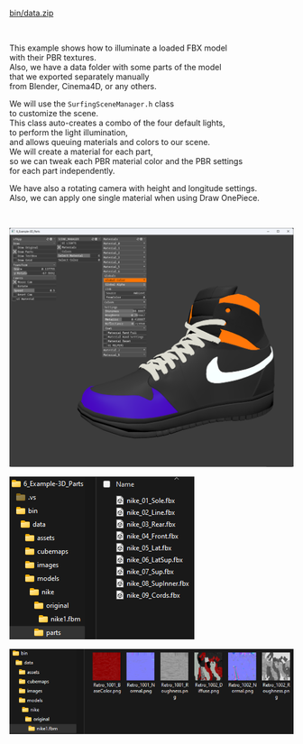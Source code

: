 
[bin/data.zip](https://mega.nz/file/5Klk0ZZA#nDyOPUj6tvw-g271pFeunr8EA7dBn5juWXZgrJkkOGk)

</br>

This example shows how to illuminate a loaded FBX model  
with their PBR textures.  
Also, we have a data folder with some parts of the model  
that we exported separately manually  
from Blender, Cinema4D, or any others.  

We will use the `SurfingSceneManager.h` class  
to customize the scene.  
This class auto-creates a combo of the four default lights,  
to perform the light illumination,  
and allows queuing materials and colors to our scene.  
We will create a material for each part,  
so we can tweak each PBR material color and the PBR settings  
for each part independently.  

We have also a rotating camera with height and longitude settings.  
Also, we can apply one single material when using Draw OnePiece.  

<br>

![](Capture.PNG)

![](CaptureData.PNG)

![](CaptureData2.PNG)